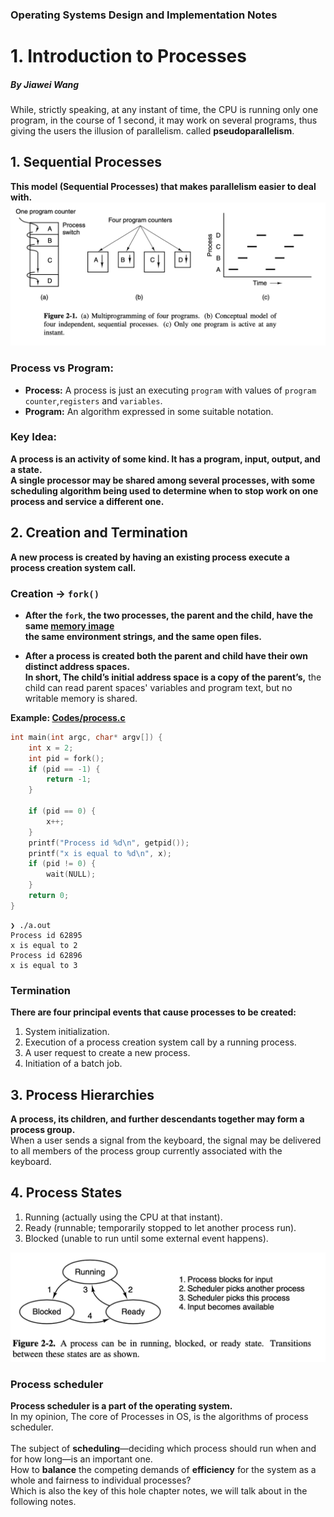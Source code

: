 ### Operating Systems Design and Implementation Notes

# 1. Introduction to Processes
##### By Jiawei Wang

While, strictly speaking, at any instant of time, the CPU is running only one program, in the course of 1 second, it may work on several programs, thus giving the users the illusion of parallelism. called **pseudoparallelism**.<br>

## 1. Sequential Processes
**This model (Sequential Processes) that makes parallelism easier to deal with.**<br>
![Process](Sources/Process.png)

### Process vs Program:
* **Process:** A process is just an executing `program` with values of  `program counter`,`registers` and `variables`.
* **Program:** An algorithm expressed in some suitable notation.

### Key Idea:
**A process is an activity of some kind. It has a program, input, output, and a state.<br>A single processor may be shared among several processes, with some scheduling algorithm being used to determine when to stop work on one process and service a different one.**


## 2. Creation and Termination
**A new process is created by having an existing process execute a process creation system call.**<br>

### Creation -> `fork()`
* **After the `fork`, the two processes, the parent and the child, have the same [memory image](https://stackoverflow.com/questions/32655960/what-is-a-memory-image-in-nix-systems)<br> the same environment strings, and the same open files.**<br>

* **After a process is created both the parent and child have their own distinct address spaces.<br> In short, The child’s initial address space is a copy of the parent’s,** the child can read parent spaces' variables and program text, but no writable memory is shared.

**Example: [Codes/process.c](Codes/process.c)**
```c
int main(int argc, char* argv[]) {
    int x = 2;
    int pid = fork();
    if (pid == -1) {
        return -1;
    }

    if (pid == 0) {
        x++;
    }
    printf("Process id %d\n", getpid());
    printf("x is equal to %d\n", x);
    if (pid != 0) {
        wait(NULL);
    }
    return 0;
}
```
```
❯ ./a.out
Process id 62895
x is equal to 2
Process id 62896
x is equal to 3
```

### Termination

**There are four principal events that cause processes to be created:**
1. System initialization.
2. Execution of a process creation system call by a running process.
3. A user request to create a new process.
4. Initiation of a batch job.


## 3. Process Hierarchies
**A process, its children, and further descendants together may form a process group.**<br> When a user sends a signal from the keyboard, the signal may be delivered to all members of the process group currently associated with the keyboard.


## 4. Process States
1. Running (actually using the CPU at that instant).
2. Ready (runnable; temporarily stopped to let another process run).
3. Blocked (unable to run until some external event happens).

![status](Sources/status.png)

### Process scheduler
**Process scheduler is a part of the operating system.**<br>In my opinion, The core of Processes in OS, is the algorithms of process scheduler.<br>
<br>
The subject of **scheduling**—deciding which process should run when and for how long—is an important one.<br>
How to **balance** the competing demands of **efficiency** for the system as a whole and fairness to individual processes?<br>
Which is also the key of this hole chapter notes, we will talk about in the following notes.



























